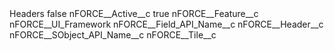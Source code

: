 <?xml version="1.0" encoding="UTF-8"?>
<CustomMetadata xmlns="http://soap.sforce.com/2006/04/metadata" xmlns:xsi="http://www.w3.org/2001/XMLSchema-instance" xmlns:xsd="http://www.w3.org/2001/XMLSchema">
    <label>Headers</label>
    <protected>false</protected>
    <values>
        <field>nFORCE__Active__c</field>
        <value xsi:type="xsd:boolean">true</value>
    </values>
    <values>
        <field>nFORCE__Feature__c</field>
        <value xsi:type="xsd:string">nFORCE__UI_Framework</value>
    </values>
    <values>
        <field>nFORCE__Field_API_Name__c</field>
        <value xsi:type="xsd:string">nFORCE__Header__c</value>
    </values>
    <values>
        <field>nFORCE__SObject_API_Name__c</field>
        <value xsi:type="xsd:string">nFORCE__Tile__c</value>
    </values>
</CustomMetadata>
